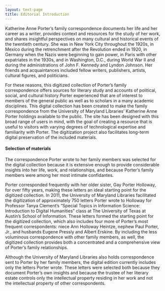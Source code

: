 ```yaml
---
layout: text-page
title: Editorial Introduction
---
```

Katherine Anne Porter’s family correspondence documents her life and her career as a writer, provides context and resources for the study of her work, and shares insightful perspectives on many cultural and historical events of the twentieth century.  She was in New York City throughout the 1920s, in Mexico during the retrenchment after the Revolution ended in 1920, in Germany when the Nazis were beginning to gain power, in Paris with other expatriates in the 1930s, and in Washington, D.C., during World War II and during the administrations of John F. Kennedy and Lyndon Johnson.  Her friends and acquaintances included fellow writers, publishers, artists, cultural figures, and politicians.   

For these reasons, this digitized collection of Porter’s family correspondence offers sources for literary study and accounts of political, social, and cultural history Porter experienced that are of interest to members of the general public as well as to scholars in a many academic disciplines.  This digital collection has been created to make the family correspondence from the University of Maryland Libraries’ Katherine Anne Porter holdings available to the public.  The site has been designed with this broad range of users in mind, with the goal of creating a resource that is useful to visitors with varying degrees of technological expertise and familiarity with Porter.  The digitization project also facilitates long-term digital preservation of the included materials.

#### Selection of materials
The correspondence Porter wrote to her family members was selected for the digital collection because it is extensive enough to provide considerable insights into her life, work, and relationships, and because Porter’s family members were among her most intimate confidantes.  

Porter corresponded frequently with her older sister, Gay Porter Holloway, for over fifty years, making these letters an ideal starting point for the digitized collection.  In 2011, the University of Maryland Libraries facilitated the digitization of approximately 750 letters Porter wrote to Holloway for Professor Tanya Clement’s “Special Topics in Information Science: Introduction to Digital Humanities” class at The University of Texas at Austin’s School of Information. These letters formed the starting point for the digitized collection, which also includes four more of Porter’s most frequent correspondents: niece Ann Holloway Heintze, nephew Paul Porter, Jr., and husbands Eugene Pressly and Albert Erskine.  By including the less voluminous correspondence with other family members, as well, the digitized collection provides both a concentrated and a comprehensive view of Porter’s family relationships.

Although the University of Maryland Libraries also holds correspondence sent to Porter by her family members, the digital edition currently includes only the letters Porter wrote.  These letters were selected both because they document Porter’s own insights and because the trustee of her literary estate controls only the intellectual property residing in her work and not the intellectual property of other correspondents.
